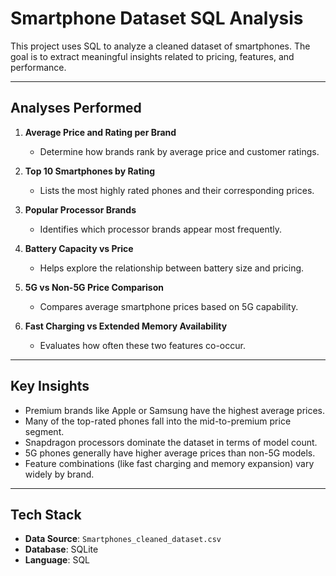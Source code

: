 # Smartphone Dataset SQL Analysis

This project uses SQL to analyze a cleaned dataset of smartphones. The goal is to extract meaningful insights related to pricing, features, and performance.

---

##  Analyses Performed

1. **Average Price and Rating per Brand**
   - Determine how brands rank by average price and customer ratings.

2. **Top 10 Smartphones by Rating**
   - Lists the most highly rated phones and their corresponding prices.

3. **Popular Processor Brands**
   - Identifies which processor brands appear most frequently.

4. **Battery Capacity vs Price**
   - Helps explore the relationship between battery size and pricing.

5. **5G vs Non-5G Price Comparison**
   - Compares average smartphone prices based on 5G capability.

6. **Fast Charging vs Extended Memory Availability**
   - Evaluates how often these two features co-occur.

---

##  Key Insights

- Premium brands like Apple or Samsung have the highest average prices.
- Many of the top-rated phones fall into the mid-to-premium price segment.
- Snapdragon processors dominate the dataset in terms of model count.
- 5G phones generally have higher average prices than non-5G models.
- Feature combinations (like fast charging and memory expansion) vary widely by brand.

---

##  Tech Stack

- **Data Source**: `Smartphones_cleaned_dataset.csv`
- **Database**: SQLite
- **Language**: SQL
